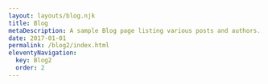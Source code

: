 ```yaml
---
layout: layouts/blog.njk
title: Blog
metaDescription: A sample Blog page listing various posts and authors.
date: 2017-01-01
permalink: /blog2/index.html
eleventyNavigation:
  key: Blog2
  order: 2
---
```

